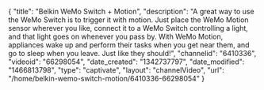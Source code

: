 {
    "title": "Belkin WeMo Switch + Motion",
    "description": "A great way to use the WeMo Switch is to trigger it with motion. Just place the WeMo Motion sensor wherever you like, connect it to a WeMo Switch controlling a light, and that light goes on whenever you pass by. With WeMo Motion, appliances wake up and perform their tasks when you get near them, and go to sleep when you leave. Just like they should!",
    "channelid": "6410336",
    "videoid": "66298054",
    "date_created": "1342737797",
    "date_modified": "1466813798",
    "type": "captivate",
    "layout": "channelVideo",
    "url": "\/home\/belkin-wemo-switch-motion\/6410336-66298054"
}